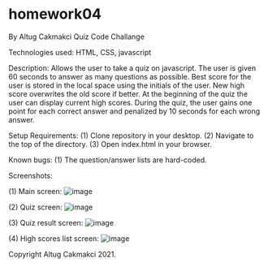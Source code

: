 # homework04
By Altug Cakmakci
Quiz Code Challange

Technologies used: HTML, CSS, javascript

Description: Allows the user to take a quiz on javascript. The user
             is given 60 seconds to answer as many questions as 
             possible. Best score for the user is stored in the local space using the initials of the user. New high score overwrites the old score if better. At the beginning of the quiz the user can display current high scores.
             During the quiz, the user gains one point for each correct answer and penalized by 10 seconds for each wrong answer. 

Setup Requirements: (1) Clone repository in your desktop. (2) Navigate to the top of the directory. (3) Open index.html in your browser.

Known bugs: (1) The question/answer lists are hard-coded. 

Screenshots:

(1) Main screen:
![image](https://user-images.githubusercontent.com/90043589/134166835-1aead2a7-d75a-453d-87d7-ac93acddf6b7.png)

(2) Quiz screen:
![image](https://user-images.githubusercontent.com/90043589/134167113-b9875df4-2365-4cdc-999e-5fc51f10cbbd.png)

(3) Quiz result screen:
![image](https://user-images.githubusercontent.com/90043589/134167250-884b702f-7ec6-4617-b1e4-84a2f4e7c341.png)

(4) High scores list screen:
![image](https://user-images.githubusercontent.com/90043589/134167354-d7507f37-988a-4685-9b14-419f96874117.png)

Copyright Altug Cakmakci 2021.